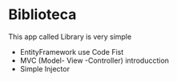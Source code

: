 # Biblioteca

This app called Library is very simple

* EntityFramework use Code Fist
* MVC (Model- View -Controller) introducction
* Simple Injector

